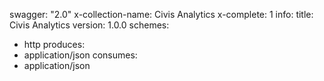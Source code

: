 swagger: "2.0"
x-collection-name: Civis Analytics
x-complete: 1
info:
  title: Civis Analytics
  version: 1.0.0
schemes:
- http
produces:
- application/json
consumes:
- application/json